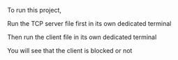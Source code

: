 To run this project, 

Run the TCP server file first in its own dedicated terminal

Then run the client file in its own dedicated terminal

You will see that the client is blocked or not
